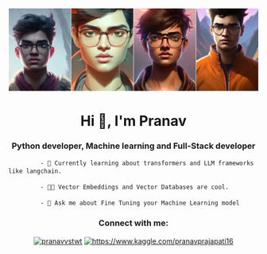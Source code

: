 ![MasterHead](banner_image2.jpg)
<h1 align="center">Hi 👋, I'm Pranav</h1>
<h3 align="center">Python developer, Machine learning and Full-Stack developer</h3>

             - 🌱 Currently learning about transformers and LLM frameworks like langchain.

             - 👨‍💻 Vector Embeddings and Vector Databases are cool. 

             - 💬 Ask me about Fine Tuning your Machine Learning model


<h3 align="center">Connect with me:</h3>
<p align="center">
<a href="https://twitter.com/pranavvstwt" target="blank"><img align="center" src="https://raw.githubusercontent.com/rahuldkjain/github-profile-readme-generator/master/src/images/icons/Social/twitter.svg" alt="pranavvstwt" height="30" width="40" /></a>
<a href="https://kaggle.com/https://www.kaggle.com/pranavprajapati16" target="blank"><img align="center" src="https://raw.githubusercontent.com/rahuldkjain/github-profile-readme-generator/master/src/images/icons/Social/kaggle.svg" alt="https://www.kaggle.com/pranavprajapati16" height="30" width="40" /></a> 
</p>



